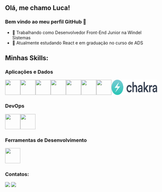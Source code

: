 ## Olá, me chamo Luca! 
### Bem vindo ao meu perfil GitHub 👋

- 🔭  Trabalhando como Desenvolvedor Front-End Junior na Windel Sistemas
- 🌱  Atualmente estudando React e em graduação no curso de ADS 

## Minhas Skills:

### Aplicações e Dados

<img src="https://cdn.jsdelivr.net/gh/devicons/devicon/icons/javascript/javascript-original.svg" width="50" height="50"/><img src="https://cdn.jsdelivr.net/gh/devicons/devicon/icons/react/react-original.svg" width="50" height="50"/><img src="https://cdn.jsdelivr.net/gh/devicons/devicon/icons/typescript/typescript-original.svg" width="50" height="50" /><img src="https://cdn.jsdelivr.net/gh/devicons/devicon/icons/nodejs/nodejs-original.svg" width="50" height="50"/><img src="https://cdn.jsdelivr.net/gh/devicons/devicon/icons/html5/html5-original-wordmark.svg" width="50" height="50"/><img src="https://cdn.jsdelivr.net/gh/devicons/devicon/icons/css3/css3-original-wordmark.svg"  width="50" height="50"/><img src="https://cdn.jsdelivr.net/gh/devicons/devicon/icons/bootstrap/bootstrap-original-wordmark.svg"  width="50" height="50"/><img src="https://raw.githubusercontent.com/chakra-ui/chakra-ui/main/logo/logo-colored@2x.png?raw=true" width="150" height="50" />
          

### DevOps

<img src="https://cdn.jsdelivr.net/gh/devicons/devicon/icons/git/git-original.svg" width="50" height="50" /><img src="https://cdn.jsdelivr.net/gh/devicons/devicon/icons/github/github-original.svg" width="50" height="50" />
           

### Ferramentas de Desenvolvimento

<img src="https://cdn.jsdelivr.net/gh/devicons/devicon/icons/vscode/vscode-original.svg"  width="50" height="50"/>

### Contatos:

<div>
<a href="https://www.linkedin.com/in/lucabergonzo" target="_blank"><img src="https://img.shields.io/badge/-LinkedIn-%230077B5?style=for-the-badge&logo=linkedin&logoColor=white" target="_blank"></a>   
<a href = "mailto:lucabergonzo@outlook.com"><img src="https://img.shields.io/badge/Gmail-D14836?style=for-the-badge&logo=gmail&logoColor=white" target="_blank"></a>
</div>


<!--
**LucaCananiBergonzo/LucaCananiBergonzo** is a ✨ _special_ ✨ repository because its `README.md` (this file) appears on your GitHub profile.

Here are some ideas to get you started:

- 🔭 I’m currently working on ...
- 🌱 I’m currently learning ...
- 👯 I’m looking to collaborate on ...
- 🤔 I’m looking for help with ...
- 💬 Ask me about ...
- 📫 How to reach me: ...
- 😄 Pronouns: ...
- ⚡ Fun fact: ...
-->
